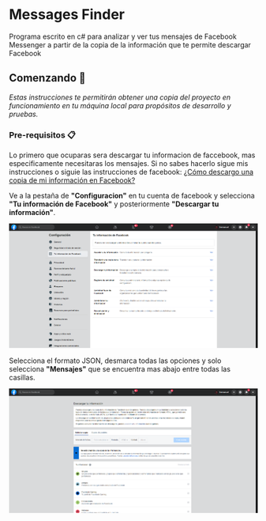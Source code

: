 # Messages Finder

Programa escrito en c# para analizar y ver tus mensajes de Facebook Messenger a partir de la copia de la información que te permite descargar Facebook

## Comenzando 🚀

*Estas instrucciones te permitirán obtener una copia del proyecto en funcionamiento en tu máquina local para propósitos de desarrollo y pruebas.*

### Pre-requisitos 📋

Lo primero que ocuparas sera descargar tu informacion de faccebook, mas especificamente necesitaras los mensajes. Si no sabes hacerlo sigue mis instrucciones o siguie las instrucciones de facebook: [¿Cómo descargo una copia de mi información en Facebook?](https://www.facebook.com/help/212802592074644)

Ve a la pestaña de __"Configuracion"__ en tu cuenta de facebook y selecciona __"Tu información de Facebook"__ y posteriormente __"Descargar tu información"__.

![img-01](.\img\img-configuracion.png)

Selecciona el formato JSON, desmarca todas las opciones y solo selecciona __"Mensajes"__  que se encuentra mas abajo entre todas las casillas.

![img-02](.\img\img-descargar.png)

